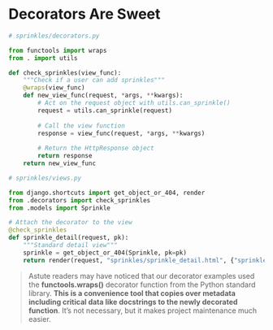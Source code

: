 # Decorators Are Sweet

```python
# sprinkles/decorators.py

from functools import wraps
from . import utils

def check_sprinkles(view_func):
	"""Check if a user can add sprinkles"""
	@wraps(view_func)
	def new_view_func(request, *args, **kwargs):
		# Act on the request object with utils.can_sprinkle()
		request = utils.can_sprinkle(request)
		
		# Call the view function
		response = view_func(request, *args, **kwargs)
		
		# Return the HttpResponse object
		return response
	return new_view_func
```
```python
# sprinkles/views.py

from django.shortcuts import get_object_or_404, render
from .decorators import check_sprinkles
from .models import Sprinkle

# Attach the decorator to the view
@check_sprinkles
def sprinkle_detail(request, pk):
	"""Standard detail view"""
	sprinkle = get_object_or_404(Sprinkle, pk=pk)
	return render(request, "sprinkles/sprinkle_detail.html", {"sprinkle": sprinkle})
```

> Astute readers may have noticed that our decorator examples used the **functools.wraps()**
decorator function from the Python standard library. **This is a convenience tool that copies
over metadata including critical data like docstrings to the newly decorated function**. It’s not necessary, but it makes project maintenance much easier.
